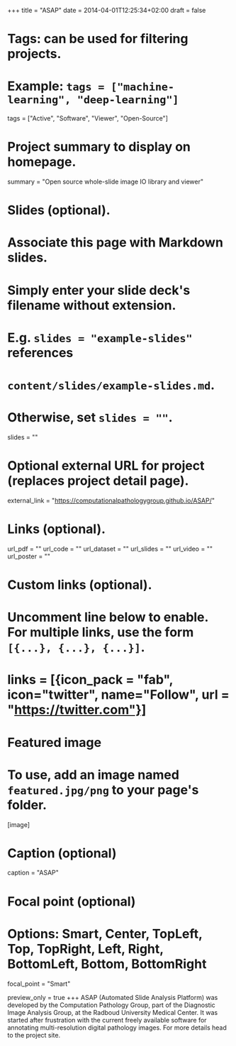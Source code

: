 +++
title = "ASAP"
date = 2014-04-01T12:25:34+02:00
draft = false

# Tags: can be used for filtering projects.
# Example: `tags = ["machine-learning", "deep-learning"]`
tags = ["Active", "Software", "Viewer", "Open-Source"]

# Project summary to display on homepage.
summary = "Open source whole-slide image IO library and viewer"

# Slides (optional).
#   Associate this page with Markdown slides.
#   Simply enter your slide deck's filename without extension.
#   E.g. `slides = "example-slides"` references 
#   `content/slides/example-slides.md`.
#   Otherwise, set `slides = ""`.
slides = ""

# Optional external URL for project (replaces project detail page).
external_link = "https://computationalpathologygroup.github.io/ASAP/"

# Links (optional).
url_pdf = ""
url_code = ""
url_dataset = ""
url_slides = ""
url_video = ""
url_poster = ""

# Custom links (optional).
#   Uncomment line below to enable. For multiple links, use the form `[{...}, {...}, {...}]`.
# links = [{icon_pack = "fab", icon="twitter", name="Follow", url = "https://twitter.com"}]

# Featured image
# To use, add an image named `featured.jpg/png` to your page's folder. 
[image]
  # Caption (optional)
  caption = "ASAP"

  # Focal point (optional)
  # Options: Smart, Center, TopLeft, Top, TopRight, Left, Right, BottomLeft, Bottom, BottomRight
  focal_point = "Smart"
  
  preview_only = true
+++
ASAP (Automated Slide Analysis Platform) was developed by the Computation Pathology Group, part of the Diagnostic Image Analysis Group, at the Radboud University Medical Center. It was started after frustration with the current freely available software for annotating multi-resolution digital pathology images. For more details head to the project site.